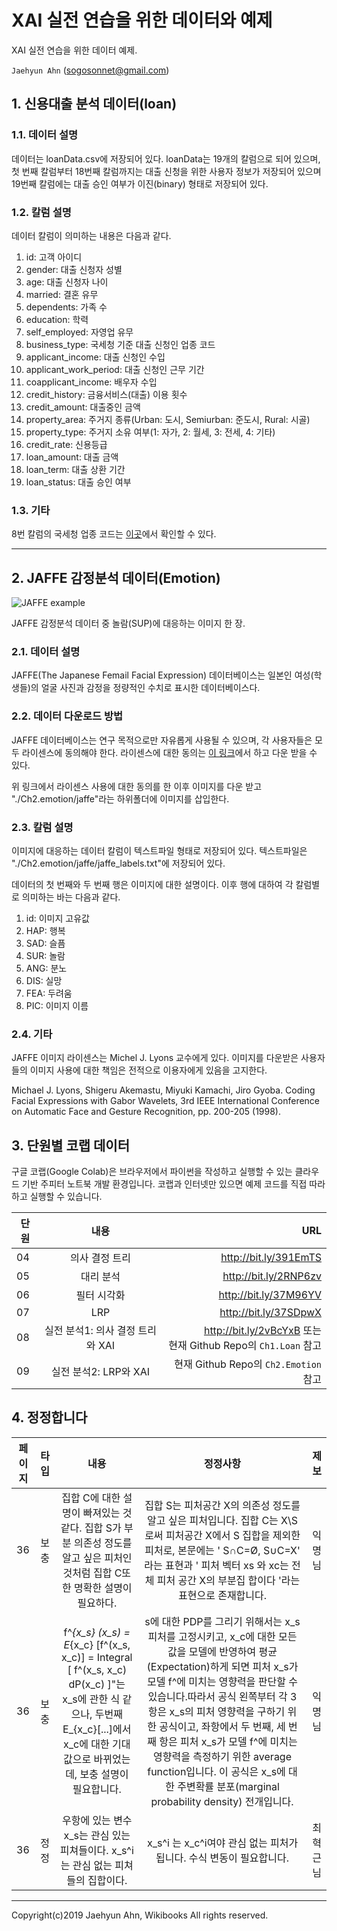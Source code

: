 # XAI 실전 연습을 위한 데이터와 예제

XAI 실전 연습을 위한 데이터 예제.

`Jaehyun Ahn` ([sogosonnet@gmail.com](mailto:sogoaonnet@gmail.com))

## 1. 신용대출 분석 데이터(loan)

### 1.1. 데이터 설명

데이터는 loanData.csv에 저장되어 있다. loanData는 19개의 칼럼으로 되어 있으며, 첫 번째 칼럼부터 18번째 칼럼까지는 대출 신청을 위한 사용자 정보가 저장되어 있으며 19번째 칼럼에는 대출 승인 여부가 이진(binary) 형태로 저장되어 있다.

### 1.2. 칼럼 설명

데이터 칼럼이 의미하는 내용은 다음과 같다.

1. id: 고객 아이디
2. gender: 대출 신청자 성별
3. age: 대출 신청자 나이
4. married: 결혼 유무
5. dependents: 가족 수
6. education: 학력
7. self_employed: 자영업 유무
8. business_type: 국세청 기준 대출 신청인 업종 코드
9. applicant_income: 대출 신청인 수입
10. applicant_work_period: 대출 신청인 근무 기간
11. coapplicant_income: 배우자 수입
12. credit_history: 금융서비스(대출) 이용 횟수
13. credit_amount: 대출중인 금액
14. property_area: 주거지 종류(Urban: 도시, Semiurban: 준도시, Rural: 시골)
15. property_type: 주거지 소유 여부(1: 자가, 2: 월세, 3: 전세, 4: 기타)
16. credit_rate: 신용등급
17. loan_amount: 대출 금액
18. loan_term: 대출 상환 기간
19. loan_status: 대출 승인 여부

### 1.3. 기타

8번 칼럼의 국세청 업종 코드는 [이곳](https://www.venturein.or.kr/popup/BusinessCode.do)에서 확인할 수 있다.

<hr>

## 2. JAFFE 감정분석 데이터(Emotion)

![JAFFE example](http://www.kasrl.org/KA_004.jpg)

JAFFE 감정분석 데이터 중 놀람(SUP)에 대응하는 이미지 한 장.

### 2.1. 데이터 설명

JAFFE(The Japanese Femail Facial Expression) 데이터베이스는 일본인 여성(학생들)의 얼굴 사진과 감정을 정량적인 수치로 표시한 데이터베이스다.

### 2.2. 데이터 다운로드 방법

JAFFE 데이터베이스는 연구 목적으로만 자유롭게 사용될 수 있으며, 각 사용자들은 모두 라이센스에 동의해야 한다. 라이센스에 대한 동의는 [이 링크](http://www.kasrl.org/jaffedb_info.html)에서 하고 다운 받을 수 있다.

위 링크에서 라이센스 사용에 대한 동의를 한 이후 이미지를 다운 받고 "./Ch2.emotion/jaffe"라는 하위폴더에 이미지를 삽입한다.

### 2.3. 칼럼 설명

이미지에 대응하는 데이터 칼럼이 텍스트파일 형태로 저장되어 있다. 텍스트파일은 "./Ch2.emotion/jaffe/jaffe_labels.txt"에 저장되어 있다.

데이터의 첫 번째와 두 번째 행은 이미지에 대한 설명이다. 이후 행에 대하여 각 칼럼별로 의미하는 바는 다음과 같다.

1. id: 이미지 고유값
2. HAP: 행복
3. SAD: 슬픔
4. SUR: 놀람
5. ANG: 분노
6. DIS: 실망
7. FEA: 두려움
8. PIC: 이미지 이름

### 2.4. 기타

JAFFE 이미지 라이센스는 Michel J. Lyons 교수에게 있다. 이미지를 다운받은 사용자들의 이미지 사용에 대한 책임은 전적으로 이용자에게 있음을 고지한다.

Michael J. Lyons, Shigeru Akemastu, Miyuki Kamachi, Jiro Gyoba.
Coding Facial Expressions with Gabor Wavelets, 3rd IEEE International Conference on Automatic Face and Gesture Recognition, pp. 200-205 (1998).

## 3. 단원별 코랩 데이터

구글 코랩(Google Colab)은 브라우저에서 파이썬을 작성하고 실행할 수 있는 클라우드 기반 주피터 노트북 개발 환경입니다. 코랩과 인터넷만 있으면 예제 코드를 직접 따라하고 실행할 수 있습니다.

|단원|내용|URL|
|---|:----:|---:|
|04 |의사 결정 트리|http://bit.ly/391EmTS|
|05| 대리 분석|http://bit.ly/2RNP6zv|
|06| 필터 시각화| http://bit.ly/37M96YV|
|07| LRP| http://bit.ly/37SDpwX|
|08| 실전 분석1: 의사 결정 트리와 XAI| http://bit.ly/2vBcYxB 또는 <br> 현재 Github Repo의 `Ch1.Loan` 참고|
|09| 실전 분석2: LRP와 XAI| 현재 Github Repo의 `Ch2.Emotion` 참고|

## 4. 정정합니다

|페이지|타입|내용|정정사항|제보|
|---|:----:|:----:|:----:|---:|
|36|보충|집합 C에 대한 설명이 빠져있는 것 같다. 집합 S가 부분 의존성 정도를 알고 싶은 피처인 것처럼 집합 C또한 명확한 설명이 필요하다.|집합 S는 피처공간 X의 의존성 정도를 알고 싶은 피처입니다. 집합 C는 X\S로써 피처공간 X에서 S 집합을 제외한 피처로, 본문에는 ' S∩C=Ø, S∪C=X' 라는 표현과 ' 피처 벡터 xs 와 xc는 전체 피처 공간 X의 부분집 합이다 '라는 표현으로 존재합니다.|익명님|
|36|보충|f^_{x_s} (x_s) = E_{x_c} [f^(x_s, x_c)] = Integral [ f^(x_s, x_c) dP(x_c) ]"는 x_s에 관한 식 같으나, 두번째 E_{x_c}[...]에서 x_c에 대한 기대값으로 바뀌었는데, 보충 설명이 필요합니다.|s에 대한 PDP를 그리기 위해서는 x_s 피처를 고정시키고, x_c에 대한 모든 값을 모델에 반영하여 평균(Expectation)하게 되면 피처 x_s가 모델 f^에 미치는 영향력을 판단할 수 있습니다.따라서 공식 왼쪽부터 각 3항은 x_s의 피처 영향력을 구하기 위한 공식이고, 좌항에서 두 번째, 세 번째 항은 피처 x_s가 모델 f^에 미치는 영향력을 측정하기 위한 average function입니다. 이 공식은 x_s에 대한 주변확률 분포(marginal probability density) 전개입니다.|익명님|
|36|정정|우항에 있는 변수 x_s는 관심 있는 피쳐들이다. x_s^i는 관심 없는 피쳐들의 집합이다.|x_s^i 는 x_c^i여야 관심 없는 피처가 됩니다. 수식 변동이 필요합니다.|최혁근님|

<hr>

Copyright(c)2019 Jaehyun Ahn, Wikibooks All rights reserved. 
